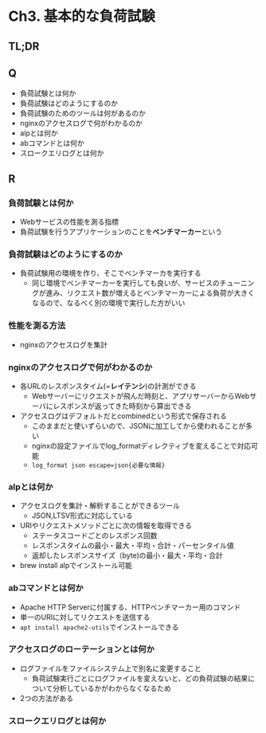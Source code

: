 # Ch3. 基本的な負荷試験

## TL;DR


## Q
- 負荷試験とは何か
- 負荷試験はどのようにするのか
- 負荷試験のためのツールは何があるのか
- nginxのアクセスログで何がわかるのか
- alpとは何か
- abコマンドとは何か
- スロークエリログとは何か

## R
### 負荷試験とは何か
- Webサービスの性能を測る指標
- 負荷試験を行うアプリケーションのことを**ベンチマーカー**という

### 負荷試験はどのようにするのか
- 負荷試験用の環境を作り、そこでベンチマーカを実行する
  - 同じ環境でベンチマーカーを実行しても良いが、サービスのチューニングが進み、リクエスト数が増えるとベンチマーカーによる負荷が大きくなるので、なるべく別の環境で実行した方がいい

### 性能を測る方法
- nginxのアクセスログを集計

### nginxのアクセスログで何がわかるのか
- 各URLのレスポンスタイム(=**レイテンシ**)の計測ができる
  - Webサーバーにリクエストが飛んだ時刻と、アプリサーバーからWebサーバにレスポンスが返ってきた時刻から算出できる
- アクセスログはデフォルトだとcombinedという形式で保存される
  - このままだと使いずらいので、JSONに加工してから使われることが多い
  - nginxの設定ファイルでlog_formatディレクティブを変えることで対応可能
  - `log_format json escape=json{必要な情報}`

### alpとは何か
- アクセスログを集計・解析することができるツール
  - JSON,LTSV形式に対応している
- URIやリクエストメソッドごとに次の情報を取得できる
  - ステータスコードごとのレスポンス回数
  - レスポンスタイムの最小・最大・平均・合計・パーセンタイル値
  - 返却したレスポンスサイズ（byte)の最小・最大・平均・合計
- brew install alpでインストール可能

### abコマンドとは何か
- Apache HTTP Serverに付属する、HTTPベンチマーカー用のコマンド
- 単一のURIに対してリクエストを送信する
- `apt install apache2-utils`でインストールできる

### アクセスログのローテーションとは何か
- ログファイルをファイルシステム上で別名に変更すること
  - 負荷試験実行ごとにログファイルを変えないと、どの負荷試験の結果について分析しているかがわからなくなるため
- 2つの方法がある


### スロークエリログとは何か

